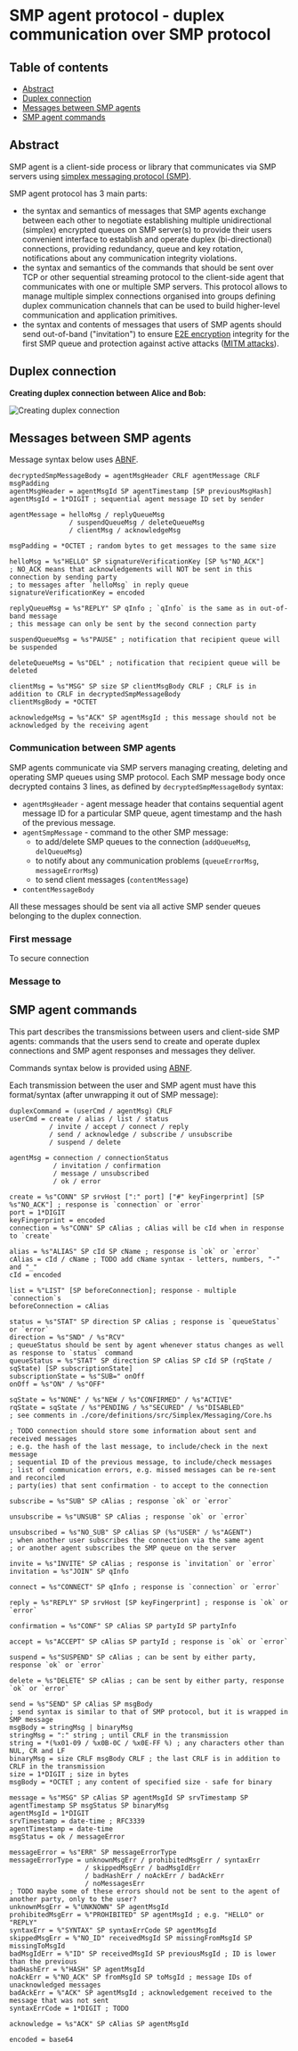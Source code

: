 # SMP agent protocol - duplex communication over SMP protocol

## Table of contents

- [Abstract](#abstract)
- [Duplex connection](#duplex-connection)
- [Messages between SMP agents](#messages-between-smp-agents)
- [SMP agent commands](#smp-agent-commands)

## Abstract

SMP agent is a client-side process or library that communicates via SMP servers using [simplex messaging protocol (SMP)](./simplex-messaging.md).

SMP agent protocol has 3 main parts:

- the syntax and semantics of messages that SMP agents exchange between each other to negotiate establishing multiple unidirectional (simplex) encrypted queues on SMP server(s) to provide their users convenient interface to establish and operate duplex (bi-directional) connections, providing redundancy, queue and key rotation, notifications about any communication integrity violations.
- the syntax and semantics of the commands that should be sent over TCP or other sequential streaming protocol to the client-side agent that communicates with one or multiple SMP servers. This protocol allows to manage multiple simplex connections organised into groups defining duplex communication channels that can be used to build higher-level communication and application primitives.
- the syntax and contents of messages that users of SMP agents should send out-of-band ("invitation") to ensure [E2E encryption][1] integrity for the first SMP queue and protection against active attacks ([MITM attacks][2]).

## Duplex connection

**Creating duplex connection between Alice and Bob:**

![Creating duplex connection](/diagrams/duplex-messaging/duplex-creating.svg)

## Messages between SMP agents

Message syntax below uses [ABNF][1].

```abnf
decryptedSmpMessageBody = agentMsgHeader CRLF agentMessage CRLF msgPadding
agentMsgHeader = agentMsgId SP agentTimestamp [SP previousMsgHash]
agentMsgId = 1*DIGIT ; sequential agent message ID set by sender

agentMessage = helloMsg / replyQueueMsg
               / suspendQueueMsg / deleteQueueMsg
               / clientMsg / acknowledgeMsg

msgPadding = *OCTET ; random bytes to get messages to the same size

helloMsg = %s"HELLO" SP signatureVerificationKey [SP %s"NO_ACK"]
; NO_ACK means that acknowledgements will NOT be sent in this connection by sending party
; to messages after `helloMsg` in reply queue
signatureVerificationKey = encoded

replyQueueMsg = %s"REPLY" SP qInfo ; `qInfo` is the same as in out-of-band message
; this message can only be sent by the second connection party

suspendQueueMsg = %s"PAUSE" ; notification that recipient queue will be suspended

deleteQueueMsg = %s"DEL" ; notification that recipient queue will be deleted

clientMsg = %s"MSG" SP size SP clientMsgBody CRLF ; CRLF is in addition to CRLF in decryptedSmpMessageBody
clientMsgBody = *OCTET

acknowledgeMsg = %s"ACK" SP agentMsgId ; this message should not be acknowledged by the receiving agent
```

### Communication between SMP agents

SMP agents communicate via SMP servers managing creating, deleting and operating SMP queues using SMP protocol. Each SMP message body once decrypted contains 3 lines, as defined by `decryptedSmpMessageBody` syntax:

- `agentMsgHeader` - agent message header that contains sequential agent message ID for a particular SMP queue, agent timestamp and the hash of the previous message.
- `agentSmpMessage` - command to the other SMP message:
  - to add/delete SMP queues to the connection (`addQueueMsg`, `delQueueMsg`)
  - to notify about any communication problems (`queueErrorMsg`, `messageErrorMsg`)
  - to send client messages (`contentMessage`)
- `contentMessageBody`

All these messages should be sent via all active SMP sender queues belonging to the duplex connection.

### First message

To secure connection

### Message to

## SMP agent commands

This part describes the transmissions between users and client-side SMP agents: commands that the users send to create and operate duplex connections and SMP agent responses and messages they deliver.

Commands syntax below is provided using [ABNF][1].

Each transmission between the user and SMP agent must have this format/syntax (after unwrapping it out of SMP message):

```abnf
duplexCommand = (userCmd / agentMsg) CRLF
userCmd = create / alias / list / status
          / invite / accept / connect / reply
          / send / acknowledge / subscribe / unsubscribe
          / suspend / delete

agentMsg = connection / connectionStatus
           / invitation / confirmation
           / message / unsubscribed
           / ok / error

create = %s"CONN" SP srvHost [":" port] ["#" keyFingerprint] [SP %s"NO_ACK"] ; response is `connection` or `error`
port = 1*DIGIT
keyFingerprint = encoded
connection = %s"CONN" SP cAlias ; cAlias will be cId when in response to `create`

alias = %s"ALIAS" SP cId SP cName ; response is `ok` or `error`
cAlias = cId / cName ; TODO add cName syntax - letters, numbers, "-" and "_"
cId = encoded

list = %"LIST" [SP beforeConnection]; response - multiple `connection`s
beforeConnection = cAlias

status = %s"STAT" SP direction SP cAlias ; response is `queueStatus` or `error`
direction = %s"SND" / %s"RCV"
; queueStatus should be sent by agent whenever status changes as well as response to `status` command
queueStatus = %s"STAT" SP direction SP cAlias SP cId SP (rqState / sqState) [SP subscriptionState]
subscriptionState = %s"SUB=" onOff
onOff = %s"ON" / %s"OFF"

sqState = %s"NONE" / %s"NEW / %s"CONFIRMED" / %s"ACTIVE"
rqState = sqState / %s"PENDING / %s"SECURED" / %s"DISABLED"
; see comments in ./core/definitions/src/Simplex/Messaging/Core.hs

; TODO connection should store some information about sent and received messages
; e.g. the hash of the last message, to include/check in the next message
; sequential ID of the previous message, to include/check messages
; list of communication errors, e.g. missed messages can be re-sent and reconciled
; party(ies) that sent confirmation - to accept to the connection

subscribe = %s"SUB" SP cAlias ; response `ok` or `error`

unsubscribe = %s"UNSUB" SP cAlias ; response `ok` or `error`

unsubscribed = %s"NO_SUB" SP cAlias SP (%s"USER" / %s"AGENT")
; when another user subscribes the connection via the same agent
; or another agent subscribes the SMP queue on the server

invite = %s"INVITE" SP cAlias ; response is `invitation` or `error`
invitation = %s"JOIN" SP qInfo

connect = %s"CONNECT" SP qInfo ; response is `connection` or `error`

reply = %s"REPLY" SP srvHost [SP keyFingerprint] ; response is `ok` or `error`

confirmation = %s"CONF" SP cAlias SP partyId SP partyInfo

accept = %s"ACCEPT" SP cAlias SP partyId ; response is `ok` or `error`

suspend = %s"SUSPEND" SP cAlias ; can be sent by either party, response `ok` or `error`

delete = %s"DELETE" SP cAlias ; can be sent by either party, response `ok` or `error`

send = %s"SEND" SP cAlias SP msgBody
; send syntax is similar to that of SMP protocol, but it is wrapped in SMP message
msgBody = stringMsg | binaryMsg
stringMsg = ":" string ; until CRLF in the transmission
string = *(%x01-09 / %x0B-0C / %x0E-FF %) ; any characters other than NUL, CR and LF
binaryMsg = size CRLF msgBody CRLF ; the last CRLF is in addition to CRLF in the transmission
size = 1*DIGIT ; size in bytes
msgBody = *OCTET ; any content of specified size - safe for binary

message = %s"MSG" SP cAlias SP agentMsgId SP srvTimestamp SP agentTimestamp SP msgStatus SP binaryMsg
agentMsgId = 1*DIGIT
srvTimestamp = date-time ; RFC3339
agentTimestamp = date-time
msgStatus = ok / messageError

messageError = %s"ERR" SP messageErrorType
messageErrorType = unknownMsgErr / prohibitedMsgErr / syntaxErr
                   / skippedMsgErr / badMsgIdErr
                   / badHashErr / noAckErr / badAckErr
                   / noMessagesErr
; TODO maybe some of these errors should not be sent to the agent of another party, only to the user?
unknownMsgErr = %"UNKNOWN" SP agentMsgId
prohibitedMsgErr = %"PROHIBITED" SP agentMsgId ; e.g. "HELLO" or "REPLY"
syntaxErr = %"SYNTAX" SP syntaxErrCode SP agentMsgId
skippedMsgErr = %"NO_ID" receivedMsgId SP missingFromMsgId SP missingToMsgId
badMsgIdErr = %"ID" SP receivedMsgId SP previousMsgId ; ID is lower than the previous
badHashErr = %"HASH" SP agentMsgId
noAckErr = %"NO_ACK" SP fromMsgId SP toMsgId ; message IDs of unacknowledged messages
badAckErr = %"ACK" SP agentMsgId ; acknowledgement received to the message that was not sent
syntaxErrCode = 1*DIGIT ; TODO

acknowledge = %s"ACK" SP cAlias SP agentMsgId

encoded = base64
```

[1]: https://en.wikipedia.org/wiki/End-to-end_encryption
[2]: https://en.wikipedia.org/wiki/Man-in-the-middle_attack
[3]: https://tools.ietf.org/html/rfc5234
